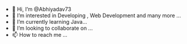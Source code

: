 - 👋 Hi, I’m @Abhiyadav73
- 👀 I’m interested in Developing , Web Development and many more ...
- 🌱 I’m currently learning Java...
- 💞️ I’m looking to collaborate on ...
- 📫 How to reach me ...

<!---
Abhiyadav73/Abhiyadav73 is a ✨ special ✨ repository because its `README.md` (this file) appears on your GitHub profile.
You can click the Preview link to take a look at your changes.
--->
